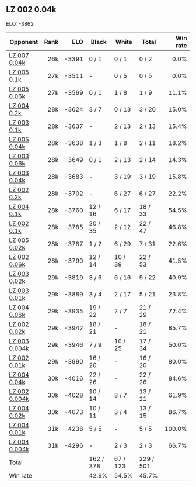 ## LZ 002 0.04k ##

ELO: -3862

Opponent | Rank | ELO | Black | White | Total | Win rate
---------|-----:|----:|-------|-------|-------|-------:
[LZ 007 0.04k](LZ%20007%200.04k.md) | 26k | -3391 | 0 / 1 | 0 / 1 | 0 / 2 | 0.0%
[LZ 005 0.1k](LZ%20005%200.1k.md) | 27k | -3511 | - | 0 / 5 | 0 / 5 | 0.0%
[LZ 005 0.06k](LZ%20005%200.06k.md) | 27k | -3569 | 0 / 1 | 1 / 8 | 1 / 9 | 11.1%
[LZ 004 0.2k](LZ%20004%200.2k.md) | 28k | -3624 | 3 / 7 | 0 / 13 | 3 / 20 | 15.0%
[LZ 003 0.1k](LZ%20003%200.1k.md) | 28k | -3637 | - | 2 / 13 | 2 / 13 | 15.4%
[LZ 005 0.04k](LZ%20005%200.04k.md) | 28k | -3638 | 1 / 3 | 1 / 8 | 2 / 11 | 18.2%
[LZ 003 0.06k](LZ%20003%200.06k.md) | 28k | -3649 | 0 / 1 | 2 / 13 | 2 / 14 | 14.3%
[LZ 003 0.04k](LZ%20003%200.04k.md) | 28k | -3683 | - | 3 / 19 | 3 / 19 | 15.8%
[LZ 002 0.2k](LZ%20002%200.2k.md) | 28k | -3702 | - | 6 / 27 | 6 / 27 | 22.2%
[LZ 004 0.1k](LZ%20004%200.1k.md) | 28k | -3760 | 12 / 16 | 6 / 17 | 18 / 33 | 54.5%
[LZ 002 0.1k](LZ%20002%200.1k.md) | 28k | -3785 | 20 / 35 | 2 / 12 | 22 / 47 | 46.8%
[LZ 005 0.02k](LZ%20005%200.02k.md) | 28k | -3787 | 1 / 2 | 6 / 29 | 7 / 31 | 22.6%
[LZ 002 0.06k](LZ%20002%200.06k.md) | 28k | -3790 | 12 / 14 | 10 / 39 | 22 / 53 | 41.5%
[LZ 003 0.02k](LZ%20003%200.02k.md) | 29k | -3819 | 3 / 6 | 6 / 16 | 9 / 22 | 40.9%
[LZ 003 0.01k](LZ%20003%200.01k.md) | 29k | -3889 | 3 / 4 | 2 / 17 | 5 / 21 | 23.8%
[LZ 004 0.06k](LZ%20004%200.06k.md) | 29k | -3935 | 19 / 22 | 2 / 7 | 21 / 29 | 72.4%
[LZ 002 0.02k](LZ%20002%200.02k.md) | 29k | -3942 | 18 / 21 | - | 18 / 21 | 85.7%
[LZ 003 0.004k](LZ%20003%200.004k.md) | 29k | -3946 | 7 / 9 | 10 / 25 | 17 / 34 | 50.0%
[LZ 002 0.01k](LZ%20002%200.01k.md) | 29k | -3990 | 16 / 20 | - | 16 / 20 | 80.0%
[LZ 004 0.04k](LZ%20004%200.04k.md) | 30k | -4016 | 22 / 26 | - | 22 / 26 | 84.6%
[LZ 002 0.004k](LZ%20002%200.004k.md) | 30k | -4028 | 10 / 14 | 3 / 7 | 13 / 21 | 61.9%
[LZ 004 0.02k](LZ%20004%200.02k.md) | 30k | -4073 | 10 / 11 | 3 / 4 | 13 / 15 | 86.7%
[LZ 004 0.01k](LZ%20004%200.01k.md) | 31k | -4238 | 5 / 5 | - | 5 / 5 | 100.0%
[LZ 004 0.004k](LZ%20004%200.004k.md) | 31k | -4296 | - | 2 / 3 | 2 / 3 | 66.7%
Total | | | 162 / 378 | 67 / 123 | 229 / 501 | 
Win rate| | | 42.9% | 54.5% | 45.7% | 
